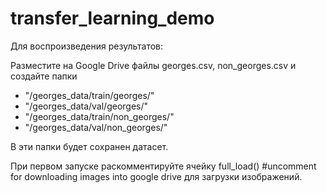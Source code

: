 # transfer_learning_demo

Для воспроизведения результатов:

Разместите на Google Drive файлы georges.csv, non_georges.csv и создайте папки
* "/georges_data/train/georges/"
* "/georges_data/val/georges/"
* "/georges_data/train/non_georges/"
* "/georges_data/val/non_georges/"

В эти папки будет сохранен датасет.

При первом запуске раскомментируйте ячейку full_load() #uncomment for downloading images into google drive
для загрузки изображений.
